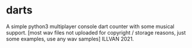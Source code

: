 # darts
A simple python3 multiplayer console dart counter with some musical support. [most wav files not uploaded for copyright / storage reasons, just some examples, use any wav samples]
ILLVAN 2021.
